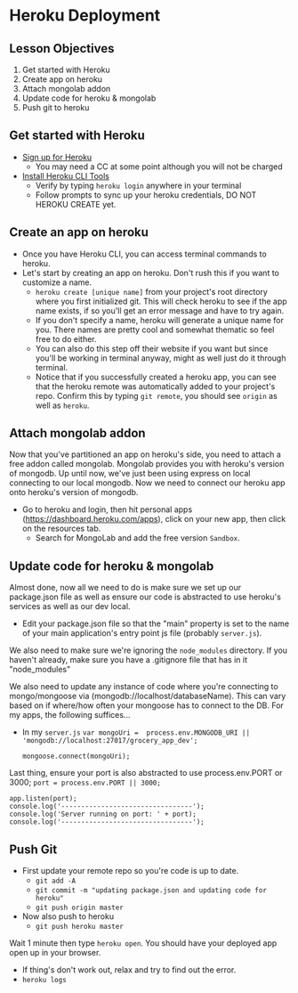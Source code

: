 # Heroku Deployment

## Lesson Objectives

1. Get started with Heroku
1. Create app on heroku
1. Attach mongolab addon
1. Update code for heroku & mongolab
1. Push git to heroku

## Get started with Heroku

- [Sign up for Heroku](https://signup.heroku.com/)
  - You may need a CC at some point although you will not be charged
- [Install Heroku CLI Tools](https://toolbelt.heroku.com/)
  - Verify by typing `heroku login` anywhere in your terminal
  - Follow prompts to sync up your heroku credentials, DO NOT HEROKU CREATE yet.

## Create an app on heroku

- Once you have Heroku CLI, you can access terminal commands to heroku.
- Let's start by creating an app on heroku. Don't rush this if you want to customize a name.
  - `heroku create [unique name]` from your project's root directory where you first initialized git.
  This will check heroku to see if the app name exists, if so you'll get an error message and have to try again.
  - If you don't specify a name, heroku will generate a unique name for you. There names are pretty cool and somewhat thematic so feel free to do either.
  - You can also do this step off their website if you want but since you'll be working in terminal anyway, might as well just do it through terminal.
  - Notice that if you successfully created a heroku app, you can see that the heroku remote was automatically added to your project's repo. Confirm this by typing `git remote`, you should see `origin` as well as `heroku`.

## Attach mongolab addon

Now that you've partitioned an app on heroku's side, you need to attach a free addon called mongolab. Mongolab provides you with heroku's version of mongodb. Up until now, we've just been using express on local connecting to our local mongodb. Now we need to connect our heroku app onto heroku's version of mongodb.
- Go to heroku and login, then hit personal apps (https://dashboard.heroku.com/apps), click on your new app, then click on the resources tab.
  - Search for MongoLab and add the free version `Sandbox`.

## Update code for heroku & mongolab

Almost done, now all we need to do is make sure we set up our package.json file as well as ensure our code is abstracted to use heroku's services as well as our dev local.

- Edit your package.json file so that the "main" property is set to the name of your main application's entry point js file (probably `server.js`).

We also need to make sure we're ignoring the `node_modules` directory.  If you haven't already, make sure you have a .gitignore file that has in it "node_modules"

We also need to update any instance of code where you're connecting to mongo/mongoose via (mongodb://localhost/databaseName). This can vary based on if where/how often your mongoose has to connect to the DB. For my apps, the following suffices...
- In my `server.js`
  `var mongoUri =  process.env.MONGODB_URI || 'mongodb://localhost:27017/grocery_app_dev';`

  `mongoose.connect(mongoUri);`

Last thing, ensure your port is also abstracted to use process.env.PORT or 3000;
`port = process.env.PORT || 3000;`

```
app.listen(port);
console.log('---------------------------------');
console.log('Server running on port: ' + port);
console.log('---------------------------------');
```

## Push Git

- First update your remote repo so you're code is up to date.
  - `git add -A`
  - `git commit -m "updating package.json and updating code for heroku"`
  - `git push origin master`
- Now also push to heroku
  - `git push heroku master`

Wait 1 minute then type `heroku open`. You should have your deployed app open up in your browser.

- If thing's don't work out, relax and try to find out the error.
- `heroku logs`
